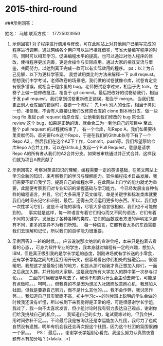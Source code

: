 
# 2015-third-round

###示例回答：

姓名：  马越
联系方式：  17725023950

1. 示例回答1  对子程序进行调用与修改，可在此网站上对其他用户已编写完成的程序进行调用，通过网络各个用户可以进行相互借鉴，节省大量编写程序的时间，同时可以相互学习，促进编程水平的提高。也可以通过对他人程序的修改，使得程序更加完善，更适合操作与实际应用。通过大家的相互交流与借鉴，共同努力，以达到真正完成一款可以有实际效用的程序。
ps：以上为自己见解，以下为更科学答案。
     我尝试用类比的方法来解释一下 pull reqeust。想想我们中学考试，老师改卷的场景吧。我们做的试卷就像仓库，试卷肯定会有很多错误，就相当于程序里的 bug。老师把试卷拿过来，相当于先 fork。在卷子上做一些修改批注，相当于 git commit。最后把改好的试卷给我们，相当于发 pull request，我们拿到试卷重新改正错误，相当于 merge。
    当我们想更正别人仓库里的错误时，要走一个流程：
先 fork 别人的仓库，相当于拷贝一份，相信我，不会有人直接让我们改修原仓库的
clone 到本地分支，做一些 bug fix
发起 pull request 给原仓库，让他看到我们修改的 bug
原仓库 review 这个 bug，如果是正确的话，就会合二为一到他自己的项目中
    至此，整个 pull request 的过程就结束了。
      有一个仓库，叫Repo A。我们如果要往里贡献代码，首先要Fork这个Repo，于是在我们的Github账号下有了一个Repo A2,。然后我们在这个A2下工作，Commit，push等。我们希望原始仓库Repo A合并工作，可以在Github上发起一个Pull Request，意思是请求Repo A的所有者从我们的A2合并分支。如果被审核通过并正式合并，这样我们就为项目A做贡献了




2. 示例回答2  考察对英语知识的理解，编程需要一定的英语基础，在英文网站上学习全新的知识，来考察我们的学习与理解能力。软件编程技术日益发展，我们需要不断自我学习，提高自己的编程水平，在此网站上自学的能力就尤为重要，此题便考察我们对专业知识的掌握基础与学习能力。    今已经发展出各种各样的编程语言，并且，它们大多采用了英文编写，单是关键字和标准类库就要我们花时间去记忆和识别，最后，还得去灵活运用更多的东西。所以，我们想一次性学习它们，这是不可能的事情，尽管大多语言很相似，我们也不可能做到的。   事实就是这样，每一种语言有着它们相似而又不同的语法，它们有着不同的关键字，发展出了各种各样的类库，它们的函数或者方法的声明定义都有不同，更多的差异不为我们所知。    每一种语言，它都有着太多的东西需要我们去理解和记忆，所以我们的自学能力很重要。




3. 示例回答3  一轮的时候。。。应该说说那次纳新的宣讲会吧，本来只是抱着去看看的心态，，可身为软件专业的学生，我本身就对编程有一定的兴趣，想加入IBM，但是真正吸引我的是学长学姐的态度，刚刚进场就有学长送的小零食，还有学长学姐之间的相互打闹开玩笑，很容易看出你们相处的挺融洽。。。很温暖吧，我想这才是最吸引我的地方，也是从那时起我才真正想加入你们，一面之后我加入群，并开始和大家聊，这是我在所有大学加入的群中第一次参与讨论。。。
   二面的时候我很早就去了，我也不知道为什么会主动去帮忙，可能是有点做吧。。。呵呵。。。但我真的不是因为想加入社团而故意刷心机，我想加入社团，但我是要靠自己努力，而不是什么其他的。。。我不会作弊，我讨厌作弊。。。我知道自己其实智商不高，初中学习c++的时候班上聪明的学生会做的时候我还没有听懂，所以被刷下来我觉得是正常的吧，可是很感谢学长学姐，我过了，我一向不太喜欢发言，但小组讨论时我有努力表达自己观点，谢谢你们给我挑战自己的机会。。。
   我知道自己的实力，笔试蛮难过的，但我会拼，用时间弥补不足。。。不论最后我是被淘汰还是幸运能加入社团，我尽力了也就自然没有遗憾，明年有机会我还会再次报这个社团，因为这个社团的氛围很j像一个家。。。
        PS： 最后。。。谢谢学长学姐耐心看完，我这么努力认真熬夜答题有木有加分哈？(<lalala....>)
